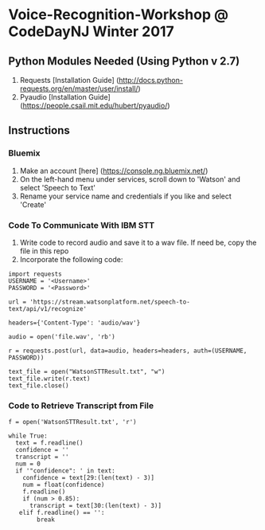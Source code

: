 # Voice-Recognition-Workshop @ CodeDayNJ Winter 2017
## Python Modules Needed (Using Python v 2.7)
1. Requests [Installation Guide] (http://docs.python-requests.org/en/master/user/install/)
2. Pyaudio [Installation Guide] (https://people.csail.mit.edu/hubert/pyaudio/)

## Instructions
### Bluemix
1. Make an account [here] (https://console.ng.bluemix.net/)
2. On the left-hand menu under services, scroll down to 'Watson' and select 'Speech to Text'
3. Rename your service name and credentials if you like and select 'Create'

### Code To Communicate With IBM STT
1. Write code to record audio and save it to a wav file. If need be, copy the file in this repo
2. Incorporate the following code:
```
import requests
USERNAME = '<Username>'
PASSWORD = '<Password>'

url = 'https://stream.watsonplatform.net/speech-to-text/api/v1/recognize'

headers={'Content-Type': 'audio/wav'}

audio = open('file.wav', 'rb')

r = requests.post(url, data=audio, headers=headers, auth=(USERNAME, PASSWORD))

text_file = open("WatsonSTTResult.txt", "w")
text_file.write(r.text)
text_file.close()
```
### Code to Retrieve Transcript from File
```
f = open('WatsonSTTResult.txt', 'r')

while True:
  text = f.readline()
  confidence = ''
  transcript = ''
  num = 0
  if '"confidence": ' in text:
    confidence = text[29:(len(text) - 3)]
    num = float(confidence)
    f.readline()
    if (num > 0.85):
      transcript = text[30:(len(text) - 3)]
   elif f.readline() == '':
		break
```

